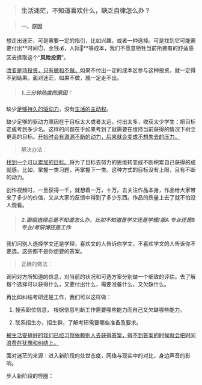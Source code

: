 > ### 生活迷茫，不知道喜欢什么，缺乏自律怎么办？



> #### 一、原因

想走出迷茫，可是需要一定的指引，比如兴趣，或者一种选择。可是找到它可能需要付出**时间⏱️，金钱💰，人际🤝**等成本，我们不愿意牺牲当前所拥有的舒适感区去换取这个“**风险投资**”。

[改变是场投资，只有做和不做。](/demo2 ':target=_self')如果不付出一定的成本区参与这种投资，就一定得不到结果。面对迷茫，如果不做，就一定走不出。

> ##### 1.三分钟热度的原因：

缺少[足够持久的驱动力](/demo2 ':target=_self')，没有[生活的主动权](/demo2 ':target=_self')。

缺少足够的驱动力原因在于目标太大或者太远，付出太多，收获太少学生：把目标定成考到多少名。这样的问题在于如果考到了就需要在维持当前获得的情况下树立更高的目标。[开始时会有源源不断的动力，后来就会变成不想失去的压力。]()

> 解决办法：

[找到一个可以累加的目标。]()将为了目标去努力的思维转变成不断积累自己获得的成就感。比如，掌握一类习题，再掌握下一类。这种方式的目标没有上限，且有不断的动力。

创作视频时，一旦获得一千，就想着一万，十万。去关注作品本身，作品给大家带来了多少的价值，又从大家的反馈中得到了多少东西。作品的质量上去了就不怕没人观看。

> ##### 2.面临选择总是不知道怎么办，比如不知道是学文还是学理/报A 专业还是B 专业/考研博还是工作

我们问别人选择学文还是学理，喜欢文的人告诉你学文，不喜欢学文的人告诉你不要选。这些都不是你想要的答案。

> 正确的做法：

询问对方所知道的信息，对当前的状况和可选方案分别做一个细致的评估。去了解每个选择可以获得什么，又要付出什么，需要准备什么，又欠缺什么。

再比如纠结考研还是工作，我们可以这样做：

1. 搜索职位信息， 根据信息判断工作需要哪些能力而自己又欠缺哪些能力。

2. 联系招生办，招生群，了解考研需要哪些准备及要求。

[被生活安排好的我们已经习惯依赖别人去获得答案，得不到答案的时候就会把时间浪费在犹豫和纠结上。]()

面对迷茫的来源：进入新阶段的处世态度，网络与现实中的对比，身边声音的影响。

步入新阶段的怪圈：

